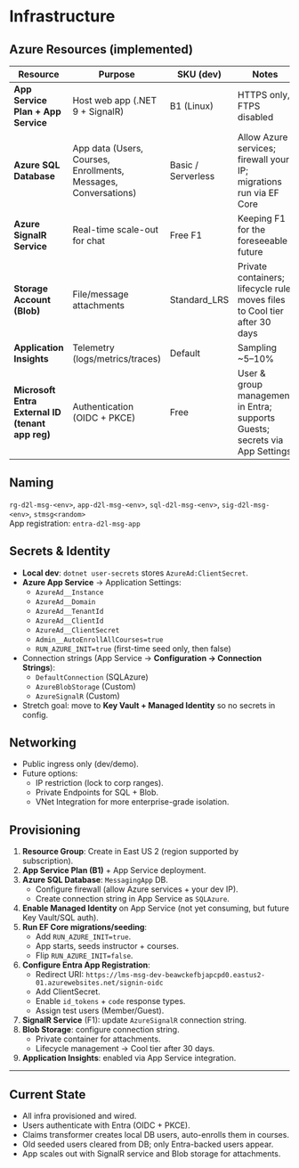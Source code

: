 # Infrastructure

## Azure Resources (implemented)
| Resource | Purpose | SKU (dev) | Notes |
|---|---|---|---|
| **App Service Plan + App Service** | Host web app (.NET 9 + SignalR) | B1 (Linux) | HTTPS only, FTPS disabled |
| **Azure SQL Database** | App data (Users, Courses, Enrollments, Messages, Conversations) | Basic / Serverless | Allow Azure services; firewall your IP; migrations run via EF Core |
| **Azure SignalR Service** | Real-time scale-out for chat | Free F1 | Keeping F1 for the foreseeable future |
| **Storage Account (Blob)** | File/message attachments | Standard_LRS | Private containers; lifecycle rule moves files to Cool tier after 30 days |
| **Application Insights** | Telemetry (logs/metrics/traces) | Default | Sampling ~5–10% |
| **Microsoft Entra External ID (tenant app reg)** | Authentication (OIDC + PKCE) | Free | User & group management in Entra; supports Guests; secrets via App Settings |

## Naming
`rg-d2l-msg-<env>`, `app-d2l-msg-<env>`, `sql-d2l-msg-<env>`, `sig-d2l-msg-<env>`, `stmsg<random>`  
App registration: `entra-d2l-msg-app`  

## Secrets & Identity
- **Local dev**: `dotnet user-secrets` stores `AzureAd:ClientSecret`.
- **Azure App Service** → Application Settings:
  - `AzureAd__Instance`  
  - `AzureAd__Domain`  
  - `AzureAd__TenantId`  
  - `AzureAd__ClientId`  
  - `AzureAd__ClientSecret`  
  - `Admin__AutoEnrollAllCourses=true`  
  - `RUN_AZURE_INIT=true` (first-time seed only, then false)  
- Connection strings (App Service → **Configuration → Connection Strings**):
  - `DefaultConnection` (SQLAzure)
  - `AzureBlobStorage` (Custom)
  - `AzureSignalR` (Custom)
- Stretch goal: move to **Key Vault + Managed Identity** so no secrets in config.

## Networking
- Public ingress only (dev/demo).  
- Future options:
  - IP restriction (lock to corp ranges).
  - Private Endpoints for SQL + Blob.
  - VNet Integration for more enterprise-grade isolation.

## Provisioning

1. **Resource Group**: Create in East US 2 (region supported by subscription).  
2. **App Service Plan (B1)** + App Service deployment.  
3. **Azure SQL Database**: `MessagingApp` DB.  
   - Configure firewall (allow Azure services + your dev IP).  
   - Create connection string in App Service as `SQLAzure`.  
4. **Enable Managed Identity** on App Service (not yet consuming, but future Key Vault/SQL auth).  
5. **Run EF Core migrations/seeding**:  
   - Add `RUN_AZURE_INIT=true`.  
   - App starts, seeds instructor + courses.  
   - Flip `RUN_AZURE_INIT=false`.  
6. **Configure Entra App Registration**:  
   - Redirect URI: `https://lms-msg-dev-beawckefbjapcpd0.eastus2-01.azurewebsites.net/signin-oidc`  
   - Add ClientSecret.  
   - Enable `id_tokens` + `code` response types.  
   - Assign test users (Member/Guest).  
7. **SignalR Service** (F1): update `AzureSignalR` connection string.  
8. **Blob Storage**: configure connection string.  
   - Private container for attachments.  
   - Lifecycle management → Cool tier after 30 days.  
9. **Application Insights**: enabled via App Service integration.  

---

## Current State
- All infra provisioned and wired.  
- Users authenticate with Entra (OIDC + PKCE).  
- Claims transformer creates local DB users, auto-enrolls them in courses.  
- Old seeded users cleared from DB; only Entra-backed users appear.  
- App scales out with SignalR service and Blob storage for attachments.  
